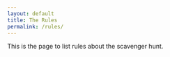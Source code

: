 ```yaml
---
layout: default
title: The Rules
permalink: /rules/
---
```


This is the page to list rules about the scavenger hunt.

